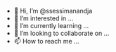 - 👋 Hi, I’m @ssessimanandja
- 👀 I’m interested in ...
- 🌱 I’m currently learning ...
- 💞️ I’m looking to collaborate on ...
- 📫 How to reach me ...

<!---
ssessimanandja/ssessimanandja is a ✨ special ✨ repository because its `README.md` (this file) appears on your GitHub profile.
You can click the Preview link to take a look at your changes.
--->
